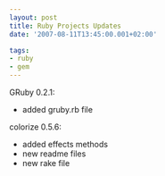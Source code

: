 ```yaml
---
layout: post
title: Ruby Projects Updates
date: '2007-08-11T13:45:00.001+02:00'

tags:
- ruby
- gem
---
```


GRuby 0.2.1:

- added gruby.rb file

colorize 0.5.6:

- added effects methods
- new readme files
- new rake file